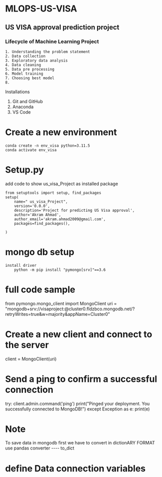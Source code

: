 # MLOPS-US-VISA

## US VISA approval prediction project

### Lifecycle of Machine Learning Project
    1. Understanding the problem statement
    2. Data collection
    3. Exploratory data analysis
    4. Data cleaning
    5. Data pre processing
    6. Model training
    7. Choosing best model
    8. 


    

Installations
1. Git and GitHub
2. Anaconda
3. VS Code





# Create a new environment
    conda create -n env_visa python=3.11.5
    conda activate env_visa 
    
# Setup.py
add code to show us_visa_Project as installed package

    from setuptools import setup, find_packages
    setup(
        name=" us_visa_Project",
        version='0.0.0',
        description='Project for predicting US Visa approval',
        author='Akram Ahmad',
        author_email='akram.ahmad2009@gmail.com',
        packages=find_packages(),

    )

# mongo db setup
    install driver
        python -m pip install "pymongo[srv]"==3.6

# full code sample
from pymongo.mongo_client import MongoClient
uri = "mongodb+srv://visaproject:<password>@cluster0.fldzbco.mongodb.net/?retryWrites=true&w=majority&appName=Cluster0"
# Create a new client and connect to the server
client = MongoClient(uri)
# Send a ping to confirm a successful connection
try:
    client.admin.command('ping')
    print("Pinged your deployment. You successfully connected to MongoDB!")
except Exception as e:
    print(e)

# Note 
To save data in mongodb first we have to convert in dictionARY FORMAT
use pandas converter ---- to_dict

# define Data connection variables





